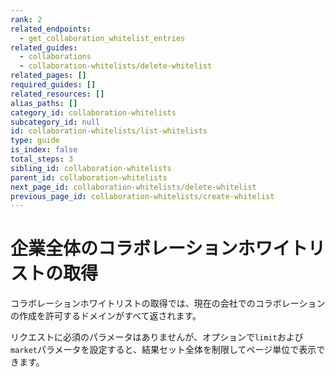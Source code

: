 ```yaml
---
rank: 2
related_endpoints:
  - get_collaboration_whitelist_entries
related_guides:
  - collaborations
  - collaboration-whitelists/delete-whitelist
related_pages: []
required_guides: []
related_resources: []
alias_paths: []
category_id: collaboration-whitelists
subcategory_id: null
id: collaboration-whitelists/list-whitelists
type: guide
is_index: false
total_steps: 3
sibling_id: collaboration-whitelists
parent_id: collaboration-whitelists
next_page_id: collaboration-whitelists/delete-whitelist
previous_page_id: collaboration-whitelists/create-whitelist
---
```

# 企業全体のコラボレーションホワイトリストの取得

コラボレーションホワイトリストの取得では、現在の会社でのコラボレーションの作成を許可するドメインがすべて返されます。

リクエストに必須のパラメータはありませんが、オプションで`limit`および`market`パラメータを設定すると、結果セット全体を制限してページ単位で表示できます。

<Samples id="get_collaboration_whitelist_entries">

</Samples>
